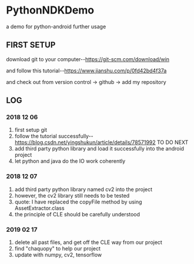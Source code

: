 # PythonNDKDemo
a demo for python-android further usage

## FIRST SETUP
download git to your computer--https://git-scm.com/download/win

and follow this tutorial--https://www.jianshu.com/p/0fd42bd4f37a

and check out from version control -> github -> add my repository

## LOG
### 2018 12 06
1. first setup git
2. follow the tutorial successfully--https://blog.csdn.net/yingshukun/article/details/78571992
TO DO NEXT
1. add third party python library and load it successfully into the android project
2. let python and java do the IO work coherently

### 2018 12 07
1. add third party python library named cv2 into the project
2. however, the cv2 library still needs to be tested
3. quote: I have replaced the copyFile method by using AssetExtractor.class
4. the principle of CLE should be carefully understood

### 2019 02 17
1. delete all past files, and get off the CLE way from our project
2. find "chaquopy" to help our project
3. update with numpy, cv2, tensorflow
